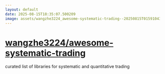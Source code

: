 ```yaml
---
layout: default
date: 2025-08-15T18:35:07.500209
image: assets/wangzhe3224_awesome-systematic-trading--20250815T015910439--cropped.png
---
```


# [wangzhe3224/awesome-systematic-trading](https://github.com/wangzhe3224/awesome-systematic-trading)

curated list of libraries for systematic and quantitative trading
